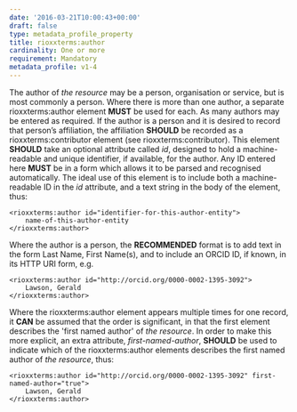 ```yaml
---
date: '2016-03-21T10:00:43+00:00'
draft: false
type: metadata_profile_property
title: rioxxterms:author
cardinality: One or more
requirement: Mandatory
metadata_profile: v1-4
---
```

The author of *the resource* may be a person, organisation or service, but is most commonly a person. Where there is more than one author, a separate rioxxterms:author element **MUST** be used for each.
As many authors may be entered as required. If the author is a person and it is desired to record that person’s affiliation, the affiliation **SHOULD** be recorded as a rioxxterms:contributor element (see rioxxterms:contributor).
This element **SHOULD** take an optional attribute called *id*, designed to hold a machine-readable and unique identifier, if available, for the author. Any ID entered here **MUST** be in a form which allows it to be parsed and recognised automatically. The ideal use of this element is to include both a machine-readable ID in the *id* attribute, and a text string in the body of the element, thus:

    <rioxxterms:author id="identifier-for-this-author-entity">
        name-of-this-author-entity
    </rioxxterms:author>

Where the author is a person, the **RECOMMENDED** format is to add text in the form Last Name, First Name(s), and to include an ORCID ID, if known, in its HTTP URI form, e.g. 

    <rioxxterms:author id="http://orcid.org/0000-0002-1395-3092">
        Lawson, Gerald
    </rioxxterms:author>

Where the rioxxterms:author element appears multiple times for one record, it **CAN** be assumed that the order is significant, in that the first element describes the &#39;first named author&#39; of *the resource*. In order to make this more explicit, an extra attribute, *first-named-author*, **SHOULD** be used to indicate which of the rioxxterms:author elements describes the first named author of *the resource*, thus:

    <rioxxterms:author id="http://orcid.org/0000-0002-1395-3092" first-named-author="true">
        Lawson, Gerald
    </rioxxterms:author>
